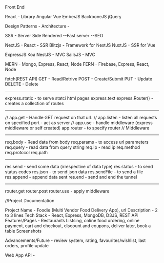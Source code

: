 Front End


React - Library
Angular
Vue
EmberJS
BackboneJS
jQuery


Design Patterns - 
Architecture - 

SSR - Server Side Rendered
--Fast server
--SEO


NextJS - React - SSR
Blitzjs - Framework for NextJS
NuxtJS - SSR for Vue


ExpressJS
Koa
NestJS - MVC
SailsJS - MVC



MERN - Mongo, Express, React, Node
FERN - Firebase, Express, React, Node




fetch(REST API)
GET - Read/Retrive
POST - Create/Submit
PUT - Update
DELETE - Delete



----------------------------------------
express.static - to serve statci html pages
express.text
express.Router() - creates a collection of routes

----------------------------------------


// app.get - Handle GET request on that url.
// app.listen - listen all requests on specified port - act as server
// app.use - handle middleware (express middleware or self created)
app.router - to specify router
// Middleware


---------------------------------------

req.body - Read data from body
req.params - to access url parameters
req.query - read data from query string
req.ip - read ip
req.method
req.protocol
req.path



----------------------------------------


res.send - send some data (irrespective of data type)
res.status - to send status codes
res.json - to send json data
res.sendFile - to send a file
res.append - append data sent
res.end - send and end the tunnel



-------------------------------------------

router.get
router.post
router.use - apply middleware







//Project Documentation

Project Name - Foodie (Multi Vendor Food Delivery App), url
Description - 2 to 3 lines
Tech Stack - React, Express, MongoDB, D3JS, REST API
Features/Pages - Restaurants Listsing, online food ordering, online payment, cart and checkout, discount and coupons, deliver later, book a table
Screenshots

Advancements/Future - review system, rating, favourites/wishlist, last orders, profile update






Web App
API - 
